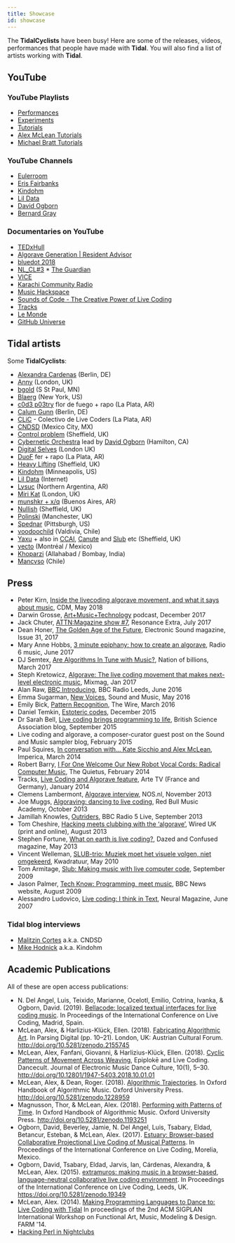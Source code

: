 ```yaml
---
title: Showcase
id: showcase
---
```

The **TidalCyclists** have been busy! Here are some of the releases, videos, performances that people have made with **Tidal**. You will also find a list of artists working with **Tidal**.

## YouTube
### YouTube Playlists
* [Performances](https://www.youtube.com/playlist?list=PLybSFICi4UliK17U6rxPneXAyxvmGAe5T)
* [Experiments](https://www.youtube.com/playlist?list=PLybSFICi4UlgoIOK5A2LxCs6lUwyUJZwQ)
* [Tutorials](https://www.youtube.com/playlist?list=PLybSFICi4UlgKU6ZVerY0HfdNCl3AIoPU)
* [Alex McLean Tutorials](https://www.youtube.com/watch?v=M-Y5pAEBXXQ&list=PL2lW1zNIIwj3bDkh-Y3LUGDuRcoUigoDs)
* [Michael Bratt Tutorials](https://www.youtube.com/watch?v=0TtxZQUOGGw&list=PLlWmK4qVXO37vgyLeNe8ElF15pInARU6x)

### YouTube Channels

* [Eulerroom](https://www.youtube.com/channel/UC_N48pxd05dX53_8vov8zqA)
* [Eris Fairbanks](https://www.youtube.com/c/ErisFairbanks/videos)
* [Kindohm](https://www.youtube.com/c/kindohm/videos)
* [Lil Data](https://www.youtube.com/c/LilData/featured)
* [David Ogborn](https://www.youtube.com/user/ogbornd/videos)
* [Bernard Gray](https://www.youtube.com/c/BernardGray1/videos)

### Documentaries on YouTube

* [TEDxHull](https://www.youtube.com/watch?v=nAGjTYa95HM)
* [Algorave Generation | Resident Advisor](https://www.youtube.com/watch?v=S2EZqikCIfY)
* [bluedot 2018](https://www.youtube.com/watch?v=496NVIHprOg)
* [NL_CL#3](https://www.youtube.com/watch?v=Uo-2oxI6aqU)
* [The Guardian](https://www.youtube.com/watch?v=h340aNznHnM)
* [VICE](https://www.youtube.com/watch?v=RbxLoh3FNrY)
* [Karachi Community Radio](https://www.youtube.com/watch?v=ziD5diimFHM)
* [Music Hackspace](https://www.youtube.com/watch?v=5a_yjPYw3oM)
* [Sounds of Code - The Creative Power of Live Coding](https://www.youtube.com/watch?v=uA4SDytz8Aw)
* [Tracks](https://www.youtube.com/watch?v=X_NQKPH91kM)
* [Le Monde](https://www.lemonde.fr/pixels/article/2019/04/13/aux-algoraves-on-danse-sur-une-musique-codee-en-direct_5449894_4408996.html)
* [GitHub Universe](https://www.youtube.com/watch?v=nmjmmDvLkT0)

## Tidal artists

Some **TidalCyclists**:

* [Alexandra Cardenas](http://cargocollective.com/tiemposdelruido/Alexandra-Cardenas)  (Berlin, DE)
* [Anny](http://anny.audio/) (London, UK)
* [bgold](http://bgold-cosmos.github.io/) (S St Paul, MN)
* [Blaerg](http://immigrantbreastnest.com/album/redundant-tautologies) (New York, US)
* [c0d3 p03try](https://c0d3-p03try.neocities.org/) flor de fuego + rapo (La Plata, AR)
* [Calum Gunn](http://www.calumgunn.com/) (Berlin, DE)
* [CLiC](https://colectivo-de-livecoders.gitlab.io/) - Colectivo de Live Coders (La Plata, AR)
* [CNDSD](https://vimeo.com/cndsd) (Mexico City, MX)
* [Control problem](https://soundcloud.com/controlproblem) (Sheffield, UK)
* [Cybernetic Orchestra](http://esp.mcmaster.ca/?page_id=502) lead by [David Ogborn](http://www.d0kt0r0.net/) (Hamilton, CA)
* [Digital Selves](https://www.youtube.com/watch?v=t2KeNblKSFM) (London UK)
* [DuoF](https://duo-f.github.io/) fer + rapo (La Plata, AR)
* [Heavy Lifting](https://heavy-lifting.github.io/) (Sheffield, UK)
* [Kindohm](http://kindohm.com/) (Minneapolis, US)
* [Lil Data](http://data.pcmusic.info/) (Internet)
* [Lysuc](http://lysuc888.blogspot.co.uk/) (Northern Argentina, AR)
* [Miri Kat](https://mirikat.bandcamp.com/) (London, UK)
* [munshkr + x/q](http://ikag.github.io/) (Buenos Aires, AR)
* [Nullish](http://nullish.org/) (Sheffield, UK)
* [Polinski](http://www.paulwolinski.co.uk/) (Manchester, UK)
* [Spednar](https://soundcloud.com/spednar) (Pittsburgh, US)
* [voodoochild](http://voodoochild.bandcamp.com/) (Valdivia, Chile)
* [Yaxu](http://slab.org/) + also in [CCAI](http://ccai.lurk.org/), [Canute](http://canute.lurk.org/) and [Slub](http://slub.org/) etc (Sheffield, UK)
* [yecto](https://yecto.github.io/) (Montréal / Mexico)
* [Khoparzi](https://khoparzi.com/) (Allahabad / Bombay, India)
* [Mancvso](https://soundcloud.com/mancvso/) (Chile)

## Press

* Peter Kirn, [Inside the livecoding algorave movement, and what it says about music](http://cdm.link/2018/05/inside-the-livecoding-algorave-movement-and-what-it-says-about-music/), CDM, May 2018
* Darwin Grosse, [Art+Music+Technology](http://artmusictech.libsyn.com/podcast-210-alex-mclean) podcast, December 2017
* Jack Chuter, [ATTN:Magazine show #7](http://www.attnmagazine.co.uk/features/12173), Resonance Extra, July 2017
* Dean Honer, [The Golden Age of the Future](https://slab.org/the-golden-age-of-the-future/), Electronic Sound magazine, Issue 31, 2017
* Mary Anne Hobbs, [3 minute epiphany: how to create an algorave](http://www.bbc.co.uk/programmes/p055hl4w), Radio 6 music, June 2017
* DJ Semtex, [Are Algorithms In Tune with Music?](https://nationofbillions.com/are-algorithms-in-tune-with-music), Nation of billions, March 2017
* Steph Kretowicz, [Algorave: The live coding movement that makes next-level electronic music](http://mixmag.net/feature/algorave), Mixmag, Jan 2017
* Alan Raw, [BBC Introducing](http://slab.org/bbc-introducing-west-yorkshire/), BBC Radio Leeds, June 2016
* Emma Sugarman, [New Voices](http://read.thesampler.org/2016/05/06/meet-the-new-voices-2016-alex-mclean-talks-coding-and-aliases/), Sound and Music, May 2016
* Emily Bick, [Pattern Recognition](http://slab.org/interview-in-the-wire-magazine/), The Wire, March 2016
* Daniel Temkin, [Estoteric codes](http://esoteric.codes/post/135188341128/interview-with-alex-mclean), December 2015
* Dr Sarah Bell, [Live coding brings programming to life](http://www.britishscienceassociation.org/blog/live-coding-brings-programming-to-life-an-interview-with-alex-mac), British Science Association blog, September 2015
* Live coding and algorave, a composer-curator guest post on the Sound and Music sampler blog, February 2015
* Paul Squires, [In conversation with… Kate Sicchio and Alex McLean](http://www.imperica.com/en/in-conversation-with/in-conversation-with-kate-sicchio-and-alex-mclean), Imperica, March 2014
* Robert Barry, [I For One Welcome Our New Robot Vocal Cords: Radical Computer Music](http://thequietus.com/articles/14405-black-midi-algorave), The Quietus, February 2014
* Tracks, [Live Coding and Algorave feature](http://www.youtube.com/watch?v=X_NQKPH91kM), Arte TV (France and Germany), January 2014
* Clemens Lambermont, [Algorave interview](http://www.youtube.com/watch?v=xh8b-XH2kqM&list=UU-id0vwQoAUYBNCm0nmaqQw), NOS.nl, November 2013
* Joe Muggs, [Algoraving: dancing to live coding](http://www.redbullmusicacademy.com/magazine/algoraving-dancing-to-coding), Red Bull Music Academy, October 2013
* Jamillah Knowles, [Outriders](http://www.bbc.co.uk/programmes/p02swmfb), BBC Radio 5 Live, September 2013
* Tom Cheshire, [Hacking meets clubbing with the ‘algorave’](http://www.wired.co.uk/magazine/archive/2013/09/play/algorave), Wired UK (print and online), August 2013
* Stephen Fortune, [What on earth is live coding?](http://www.dazeddigital.com/artsandculture/article/16150/1/what-on-earth-is-livecoding), Dazed and Confused magazine, May 2013
* Vincent Welleman, [SLUB-trio: Muziek moet het visuele volgen, niet omgekeerd](http://www.kwadratuur.be/interviews/detail/slub-trio/#.UxgrAjxdX1c), Kwadratuur, May 2010
* Tom Armitage, [Slub: Making music with live computer code](http://www.wired.co.uk/news/archive/2009-09/25/making-music-with-live-computer-code-), September 2009
* Jason Palmer, [Tech Know: Programming, meet music](http://news.bbc.co.uk/1/hi/technology/8221235.stm), BBC News website, August 2009
* Alessandro Ludovico, [Live coding: I think in Text](http://yaxu.org/neural-interview-on-live-codin/), Neural Magazine, June 2007

### Tidal blog interviews
* [Malitzin Cortes](http://blog.tidalcycles.org/cndsd/) a.k.a. CNDSD
* [Mike Hodnick](http://blog.tidalcycles.org/kindohm-interview/) a.k.a. Kindohm 

## Academic Publications

All of these are open access publications:

* N. Del Angel, Luis, Teixido, Marianne, Ocelotl, Emilio, Cotrina, Ivanka, & Ogborn, David. (2019). [Bellacode: localized textual interfaces for live coding music](http://iclc.livecodenetwork.org/2019/papers/paper111.pdf). In Proceedings of the International Conference on Live Coding, Madrid, Spain.
* McLean, Alex, & Harlizius-Klück, Ellen. (2018). [Fabricating Algorithmic Art](https://zenodo.org/record/2155745#.XCUCvsbgqV4). In Parsing Digital (pp. 10–21). London, UK: Austrian Cultural Forum. http://doi.org/10.5281/zenodo.2155745
* McLean, Alex, Fanfani, Giovanni, & Harlizius-Klück, Ellen. (2018). [Cyclic Patterns of Movement Across Weaving](https://zenodo.org/record/1548969#.XCUDAcbgqV4), Epiplokē and Live Coding. Dancecult. Journal of Electronic Music Dance Culture, 10(1), 5–30. http://doi.org/10.12801/1947-5403.2018.10.01.01
* McLean, Alex, & Dean, Roger. (2018). [Algorithmic Trajectories](https://zenodo.org/record/1228959#.XCUDZsbgqV4). In Oxford Handbook of Algorithmic Music. Oxford University Press. http://doi.org/10.5281/zenodo.1228959
* Magnusson, Thor, & McLean, Alex. (2018). [Performing with Patterns of Time](https://zenodo.org/record/1193251#.XCUCMcbgqV4). In Oxford Handbook of Algorithmic Music. Oxford University Press. http://doi.org/10.5281/zenodo.1193251
* Ogborn, David, Beverley, Jamie, N. Del Angel, Luis, Tsabary, Eldad, Betancur, Esteban, & McLean, Alex. (2017). [Estuary: Browser-based Collaborative Projectional Live Coding of Musical Patterns](https://iclc.livecodenetwork.org/2017/cameraReady/ICLC_2017_paper_78.pdf). In Proceedings of the International Conference on Live Coding, Morelia, Mexico.
* Ogborn, David, Tsabary, Eldad, Jarvis, Ian, Cárdenas, Alexandra, & McLean, Alex. (2015). [extramuros: making music in a browser-based, language-neutral collaborative live coding environment](https://zenodo.org/record/19349). In Proceedings of the International Conference on Live Coding, Leeds, UK. https://doi.org/10.5281/zenodo.19349
* McLean, Alex. (2014). [Making Programming Languages to Dance to: Live Coding with Tidal](http://slab.org/tmp/p64.pdf) In proceedings of the 2nd ACM SIGPLAN International Workshop on Functional Art, Music, Modeling & Design. FARM '14.
* [Hacking Perl in Nightclubs](https://www.perl.com/pub/2004/08/31/livecode.html/)


